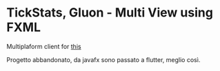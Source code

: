 # TickStats, Gluon - Multi View using FXML

Multiplaform client for <a href="http://github.com/SamueleFacenda/Server_Samu" target="_blank">this</a>


Progetto abbandonato, da javafx sono passato a flutter, meglio così.
